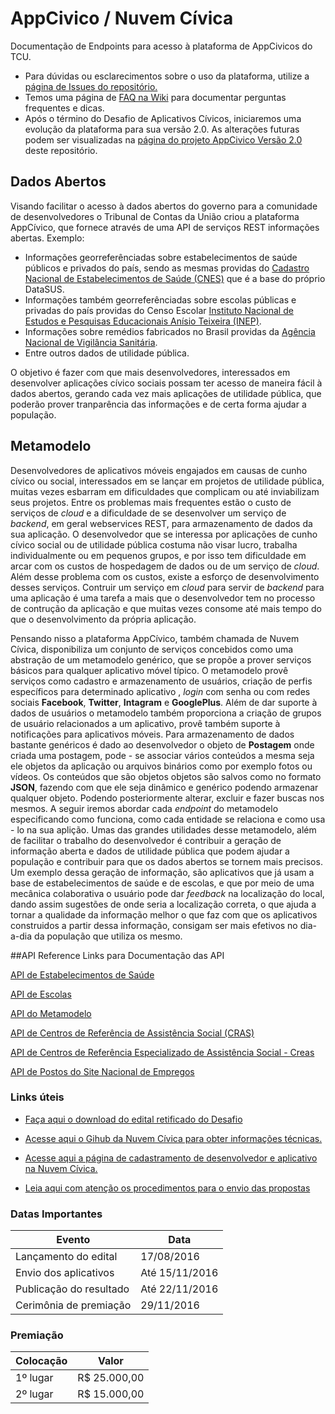 # AppCivico / Nuvem Cívica
Documentação de Endpoints para acesso à plataforma de AppCivicos do TCU.
 - Para dúvidas ou esclarecimentos sobre o uso da plataforma, utilize a [página de Issues do repositório.](https://github.com/AppCivicoPlataforma/AppCivico/issues)
 - Temos uma página de [FAQ na Wiki](https://github.com/AppCivicoPlataforma/AppCivico/wiki/%5BFAQ%5D-Perguntas-Frequentes) para documentar perguntas frequentes e dicas.
 - Após o término do Desafio de Aplicativos Cívicos, iniciaremos uma evolução da plataforma para sua versão 2.0. As alterações futuras podem ser visualizadas na [página do projeto AppCivico Versão 2.0](https://github.com/AppCivicoPlataforma/AppCivico/projects/1) deste repositório.

## Dados Abertos
Visando facilitar o acesso à dados abertos do governo para a comunidade de desenvolvedores o Tribunal de Contas da União criou a plataforma AppCívico, que fornece através de uma API de serviços REST informações abertas. Exemplo:
- Informações georreferênciadas sobre estabelecimentos de saúde públicos e privados do país, sendo as mesmas providas do   [Cadastro Nacional de Estabelecimentos de Saúde (CNES)](http://cnes.datasus.gov.br/) que é a base do próprio DataSUS.
- Informações também georreferênciadas sobre escolas públicas e privadas do país providas do Censo Escolar [Instituto      Nacional de Estudos e Pesquisas Educacionais Anísio Teixeira (INEP)](http://portal.inep.gov.br/).
- Informações sobre remédios fabricados no Brasil providas da [Agência Nacional de Vigilância Sanitária](http://portal.anvisa.gov.br/).
- Entre outros dados de utilidade pública.

O objetivo é fazer com que mais desenvolvedores, interessados em desenvolver aplicações cívico sociais possam ter acesso de maneira fácil à dados abertos, gerando cada vez mais aplicações de utilidade pública, que poderão prover tranparência das informações e de certa forma ajudar a população.

## Metamodelo
   Desenvolvedores de aplicativos móveis engajados em causas de cunho cívico ou social, interessados em se lançar em projetos de utilidade pública, muitas vezes esbarram em dificuldades que complicam ou até inviabilizam seus projetos. Entre os problemas mais frequentes estão o custo de serviços de *cloud* e a dificuldade de se desenvolver um serviço de *backend*, em geral webservices REST, para armazenamento de dados da sua aplicação. O desenvolvedor que se interessa por aplicações de cunho cívico social ou de utilidade pública costuma não visar lucro, trabalha individualmente ou em pequenos grupos, e por isso tem dificuldade em arcar com os custos de hospedagem de dados ou de um serviço de *cloud*. Além desse problema com os custos, existe a esforço de desenvolvimento desses serviços. Contruir um serviço em *cloud* para servir de *backend* para uma aplicação é uma tarefa a mais que o desenvolvedor tem no processo de contrução da aplicação e que muitas vezes consome até mais tempo do que o desenvolvimento da própria aplicação.
  
  Pensando nisso a plataforma AppCívico, também chamada de Nuvem Cívica, disponibiliza um conjunto de serviços concebidos como uma abstração de um metamodelo genérico, que se propõe a prover serviços básicos para qualquer aplicativo móvel típico. O metamodelo provê serviços como cadastro e armazenamento de usuários, criação de perfis específicos para determinado aplicativo , *login* com senha ou com redes sociais **Facebook**, **Twitter**, **Intagram** e **GooglePlus**. Além de dar suporte à dados de usuários o metamodelo também proporciona a criação de grupos de usuário relacionados a um aplicativo, provê também suporte à notificações para aplicativos móveis. Para armazenamento de dados bastante genéricos é dado ao desenvolvedor o objeto de **Postagem** onde criada uma postagem, pode - se associar vários conteúdos a mesma seja ele objetos da aplicação ou arquivos binários como por exemplo fotos ou vídeos. Os conteúdos que são objetos objetos são salvos como no formato **JSON**, fazendo com que ele seja dinâmico e genérico podendo armazenar qualquer objeto. Podendo posteriormente alterar, excluir e fazer buscas nos mesmos. A seguir iremos abordar cada *endpoint* do metamodelo especificando como funciona, como cada entidade se relaciona e como usa - lo na sua aplição. Umas das grandes utilidades desse metamodelo, além de facilitar o trabalho do desenvolvedor é contribuir a geração de informação aberta e dados de utilidade pública que podem ajudar a população e contribuir para que os dados abertos se tornem mais precisos. Um exemplo dessa geração de informação, são aplicativos que já usam a base de estabelecimentos de saúde e de escolas, e que por meio de uma mecânica colaborativa o usuário pode dar *feedback* na localização do local, dando assim sugestões de onde seria a localização correta, o que ajuda a tornar a qualidade da informação melhor o que faz com que os aplicativos construidos a partir dessa informação, consigam ser mais efetivos no dia-a-dia da população que utiliza os mesmo.

##API Reference
  Links para Documentação das API
  
  [API de Estabelecimentos de Saúde](/EstabelecimentosAPI.md)
  
  [API de Escolas](/EscolasAPI.md)
  
  [API do Metamodelo](/MetamodeloAPI.md)
  
  [API de Centros de Referência de Assistência Social (CRAS)](/EstabelecimentosAPI.md#postos-de-atendimento-do-centros-de-referência-de-assistência-social)
  
  [API de Centros de Referência Especializado de Assistência Social - Creas](/EstabelecimentosAPI.md#postos-de-atendimento-do-centro-de-referência-especializado-de-assistência-social)
  
  [API de Postos do Site Nacional de Empregos](/EstabelecimentosAPI.md#postos-do-sine)

### Links úteis

- [Faça aqui o download do edital retificado do Desafio](http://portal.tcu.gov.br/lumis/portal/file/fileDownload.jsp?fileId=8A8182A157C4E4100157D381E2BA1CF5)
 
- [Acesse aqui o Gihub da Nuvem Cívica para obter informações técnicas.](https://github.com/AppCivicoPlataforma/AppCivico)
 
- [Acesse aqui a página de cadastramento de desenvolvedor e aplicativo na Nuvem Cívica.](http://mobile-aceite.tcu.gov.br/appCivicoWeb/web/externo/#/login)
 
- [Leia aqui com atenção os procedimentos para o envio das propostas](http://drive.google.com/open?id=0B-NBmgxn2OjNQjR1SEdJaUxLZHM)

### Datas Importantes
|  Evento	| Data |
|-------------------------	|----------------	
| Lançamento do edital    	| 17/08/2016    
| Envio dos aplicativos   	| Até 15/11/2016
| Publicação do resultado 	| Até 22/11/2016 	
| Cerimônia de premiação  	| 29/11/2016     

### Premiação
| Colocação | Valor |
|-------------------------	|----------------
|1º lugar	|R$ 25.000,00
|2º lugar	|R$ 15.000,00
